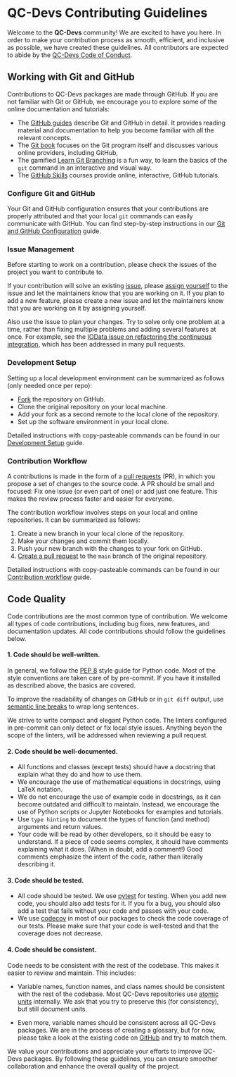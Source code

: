 # QC-Devs Contributing Guidelines

Welcome to the **QC-Devs** community!
We are excited to have you here.
In order to make your contribution process as smooth, efficient, and inclusive as possible,
we have created these guidelines.
All contributors are expected to abide by the [QC-Devs Code of Conduct](CODE_OF_CONDUCT.md).


## Working with Git and GitHub

Contributions to QC-Devs packages are made through GitHub.
If you are not familiar with Git or GitHub,
we encourage you to explore some of the online documentation and tutorials:

- The [GitHub guides](https://guides.github.com/) describe Git and GitHub in detail.
  It provides reading material and documentation to help you become familiar with all the relevant concepts.
- The [Git book](https://git-scm.com/book/en/v2) focuses on the Git program itself
  and discusses various online providers, including GitHub,
- The gamified [Learn Git Branching](https://learngitbranching.js.org/) is a fun way,
  to learn the basics of the `git` command in an interactive and visual way.
- The [GitHub Skills](https://skills.github.com/) courses
  provide online, interactive, GitHub tutorials.


### Configure Git and GitHub

Your Git and GitHub configuration ensures that your contributions are properly attributed
and that your local `git` commands can easily communicate with GitHub.
You can find step-by-step instructions in our
[Git and GitHub Configuration](contributing/config.md) guide.


### Issue Management

Before starting to work on a contribution,
please check the issues of the project you want to contribute to.

If your contribution will solve an existing [issue],
please [assign yourself] to the issue and let the maintainers know that you are working on it.
If you plan to add a new feature, please create a new issue
and let the maintainers know that you are working on it by assigning yourself.

Also use the issue to plan your changes.
Try to solve only one problem at a time,
rather than fixing multiple problems and adding several features at once.
For example, see the [IOData issue on refactoring the continuous integration], which has been addressed in many pull requests.

[issue]: https://docs.github.com/en/issues
[assign yourself]: https://docs.github.com/en/issues/tracking-your-work-with-issues/assigning-issues-and-pull-requests-to-other-github-users
[IOData issue on refactoring the continuous integration]: https://github.com/theochem/iodata/issues/313


### Development Setup

Setting up a local development environment can be summarized as follows
(only needed once per repo):

- [Fork] the repository on GitHub.
- Clone the original repository on your local machine.
- Add your fork as a second remote to the local clone of the repository.
- Set up the software environment in your local clone.

Detailed instructions with copy-pasteable commands can be found in our
[Development Setup](contributing/development_setup.md) guide.

[Fork]: https://docs.github.com/en/pull-requests/collaborating-with-pull-requests/working-with-forks/fork-a-repo


### Contribution Workflow

A contributions is made in the form of a [pull requests] (PR),
in which you propose a set of changes to the source code.
A PR should be small and focused:
Fix one issue (or even part of one) or add just one feature.
This makes the review process faster and easier for everyone.

[pull requests]: https://docs.github.com/en/pull-requests

The contribution workflow involves steps on your local and online repositories.
It can be summarized as follows:

1. Create a new branch in your local clone of the repository.
2. Make your changes and commit them locally.
3. Push your new branch with the changes to your fork on GitHub.
4. [Create a pull request] to the `main` branch of the original repository.

Detailed instructions with copy-pasteable commands can be found in our
[Contribution workflow](contributing/workflow.md) guide.

[Create a pull request]: https://docs.github.com/en/pull-requests/collaborating-with-pull-requests/proposing-changes-to-your-work-with-pull-requests/creating-a-pull-request


## Code Quality

Code contributions are the most common type of contribution.
We welcome all types of code contributions, including bug fixes, new features, and documentation updates.
All code contributions should follow the guidelines below.


#### 1. Code should be well-written.

In general, we follow the [PEP 8](https://peps.python.org/pep-0008/) style guide for Python code.
Most of the style conventions are taken care of by pre-commit.
If you have it installed as described above, the basics are covered.

To improve the readability of changes on GitHub or in `git diff` output,
use [semantic line breaks](https://sembr.org/) to wrap long sentences.

We strive to write compact and elegant Python code.
The linters configured in pre-commit can only detect or fix local style issues.
Anything beyon the scope of the linters, will be addressed when reviewing a pull request.


#### 2. Code should be well-documented.

- All functions and classes (except tests) should have a docstring
  that explain what they do and how to use them.
- We encourage the use of mathematical equations in docstrings, using LaTeX notation.
- We do not encourage the use of example code in docstrings,
  as it can become outdated and difficult to maintain.
  Instead, we encourage the use of Python scripts or Jupyter Notebooks for examples and tutorials.
- Use `type hinting` to document the types of function (and method) arguments and return values.
- Your code will be read by other developers, so it should be easy to understand.
  If a piece of code seems complex, it should have comments explaining what it does.
  (When in doubt, add a comment!)
  Good comments emphasize the intent of the code, rather than literally describing it.


#### 3. Code should be tested.

- All code should be tested. We use [pytest](https://docs.pytest.org/en/stable/) for testing.
  When you add new code, you should also add tests for it.
  If you fix a bug, you should also add a test that fails without your code and passes with your code.
- We use [codecov](https://codecov.io/) in most of our packages to check the code coverage of our tests.
  Please make sure that your code is well-tested and that the coverage does not decrease.


#### 4. Code should be consistent.

Code needs to be consistent with the rest of the codebase.
This makes it easier to review and maintain. This includes:

- Variable names, function names, and class names should be consistent with the rest of the codebase.
  Most QC-Devs repositories use [atomic units](https://en.wikipedia.org/wiki/Atomic_units) internally.
  We ask that you try to preserve this (for consistency), but still document units.

- Even more, variable names should be consistent across all QC-Devs packages.
  We are in the process of creating a glossary, but for now,
  please take a look at the existing code on [GitHub](https://github.com/theochem) and try to match them.

We value your contributions and appreciate your efforts to improve QC-Devs packages.
By following these guidelines, you can ensure smoother collaboration and enhance the overall quality of the project.
